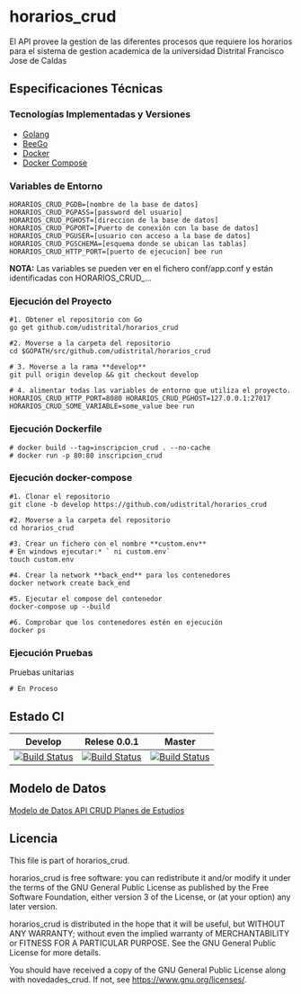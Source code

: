 # horarios_crud
El API provee la gestion de las diferentes procesos que requiere los horarios para el sistema de gestion academica de la universidad Distrital Francisco Jose de Caldas



## Especificaciones Técnicas

### Tecnologías Implementadas y Versiones
* [Golang](https://github.com/udistrital/introduccion_oas/blob/master/instalacion_de_herramientas/golang.md)
* [BeeGo](https://github.com/udistrital/introduccion_oas/blob/master/instalacion_de_herramientas/beego.md)
* [Docker](https://docs.docker.com/engine/install/ubuntu/)
* [Docker Compose](https://docs.docker.com/compose/)

### Variables de Entorno
```shell
HORARIOS_CRUD_PGDB=[nombre de la base de datos]
HORARIOS_CRUD_PGPASS=[password del usuario]
HORARIOS_CRUD_PGHOST=[direccion de la base de datos]
HORARIOS_CRUD_PGPORT=[Puerto de conexión con la base de datos]
HORARIOS_CRUD_PGUSER=[usuario con acceso a la base de datos]
HORARIOS_CRUD_PGSCHEMA=[esquema donde se ubican las tablas]
HORARIOS_CRUD_HTTP_PORT=[puerto de ejecucion] bee run
```

**NOTA:** Las variables se pueden ver en el fichero conf/app.conf y están identificadas con HORARIOS_CRUD_...

### Ejecución del Proyecto
```shell
#1. Obtener el repositorio con Go
go get github.com/udistrital/horarios_crud

#2. Moverse a la carpeta del repositorio
cd $GOPATH/src/github.com/udistrital/horarios_crud

# 3. Moverse a la rama **develop**
git pull origin develop && git checkout develop

# 4. alimentar todas las variables de entorno que utiliza el proyecto.
HORARIOS_CRUD_HTTP_PORT=8080 HORARIOS_CRUD_PGHOST=127.0.0.1:27017 HORARIOS_CRUD_SOME_VARIABLE=some_value bee run
```

### Ejecución Dockerfile
```shell
# docker build --tag=inscripcion_crud . --no-cache
# docker run -p 80:80 inscripcion_crud
```

### Ejecución docker-compose
```shell
#1. Clonar el repositorio
git clone -b develop https://github.com/udistrital/horarios_crud

#2. Moverse a la carpeta del repositorio
cd horarios_crud

#3. Crear un fichero con el nombre **custom.env**
# En windows ejecutar:* ` ni custom.env`
touch custom.env

#4. Crear la network **back_end** para los contenedores
docker network create back_end

#5. Ejecutar el compose del contenedor
docker-compose up --build

#6. Comprobar que los contenedores estén en ejecución
docker ps
```

### Ejecución Pruebas

Pruebas unitarias
```shell
# En Proceso
```
## Estado CI

| Develop | Relese 0.0.1 | Master |
| -- | -- | -- |
| [![Build Status](https://hubci.portaloas.udistrital.edu.co/api/badges/udistrital/horarios_crud/status.svg?ref=refs/heads/develop)](https://hubci.portaloas.udistrital.edu.co/udistrital/horarios_crud/) | [![Build Status](https://hubci.portaloas.udistrital.edu.co/api/badges/udistrital/horarios_crud/status.svg?ref=refs/heads/release/0.0.1)](https://hubci.portaloas.udistrital.edu.co/udistrital/horarios_crud/) | [![Build Status](https://hubci.portaloas.udistrital.edu.co/api/badges/udistrital/horarios_crud/status.svg)](https://hubci.portaloas.udistrital.edu.co/udistrital/horarios_crud/) |


## Modelo de Datos

[Modelo de Datos API CRUD Planes de Estudios](https://github.com/udistrital/planes_estudios_crud/blob/develop/database/modelo/Modelo_Horarios_sql.png)




## Licencia

This file is part of horarios_crud.

horarios_crud is free software: you can redistribute it and/or modify it under the terms of the GNU General Public License as published by the Free Software Foundation, either version 3 of the License, or (at your option) any later version.

horarios_crud is distributed in the hope that it will be useful, but WITHOUT ANY WARRANTY; without even the implied warranty of MERCHANTABILITY or FITNESS FOR A PARTICULAR PURPOSE. See the GNU General Public License for more details.

You should have received a copy of the GNU General Public License along with novedades_crud. If not, see https://www.gnu.org/licenses/.